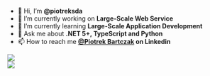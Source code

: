 - 👋 Hi, I’m <b>@piotreksda</b>
- 🌱 I’m currently working on <b>Large-Scale Web Service</b>
- 🧠 I’m currently learning <b>Large-Scale Application Development</b>
- 💬 Ask me about <b>.NET 5+, TypeScript and Python</b>
- 📫 How to reach me <b>[@Piotrek Bartczak](https://www.linkedin.com/in/bartczak-piotr/) on Linkedin</b>

<picture>
<source 
  srcset="https://github-readme-stats.vercel.app/api/top-langs/?username=piotreksda&count_private=true&show_icons=true&theme=radical"
  media="(prefers-color-scheme: dark)"
/>
<source
  srcset="https://github-readme-stats.vercel.app/api/top-langs/?username=piotreksda&count_private=true&show_icons=true"
  media="(prefers-color-scheme: light), (prefers-color-scheme: no-preference)"
/>
<img src="https://github-readme-stats.vercel.app/api/top-langs/?username=piotreksda&count_private=true&show_icons=true" />
</picture>

</br>
<picture>
<source 
  srcset="https://github-readme-stats.vercel.app/api?username=piotreksda&count_private=true&show_icons=true&theme=radical"
  media="(prefers-color-scheme: dark)"
/>
<source
  srcset="https://github-readme-stats.vercel.app/api?username=piotreksda&count_private=true&show_icons=true"
  media="(prefers-color-scheme: light), (prefers-color-scheme: no-preference)"
/>
<img src="https://github-readme-stats.vercel.app/api?username=piotreksda&count_private=true&show_icons=true" />
</picture>



<!---
piotreksda/piotreksda is a ✨ special ✨ repository because its `README.md` (this file) appears on your GitHub profile.
You can click the Preview link to take a look at your changes.
--->
